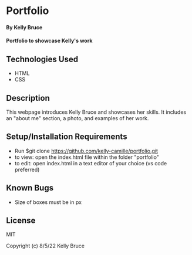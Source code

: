 # Portfolio

#### By **Kelly Bruce**

#### Portfolio to showcase Kelly's work

## Technologies Used

* HTML
* CSS


## Description

This webpage introduces Kelly Bruce and showcases her skills. It includes an "about me" section, a photo, and examples of her work.

## Setup/Installation Requirements

* Run $git clone https://github.com/kelly-camille/portfolio.git
* to view: open the index.html file within the folder "portfolio"
* to edit: open index.html in a text editor of your choice (vs code preferred)

## Known Bugs

* Size of boxes must be in px

## License
MIT

Copyright (c) 8/5/22 Kelly Bruce